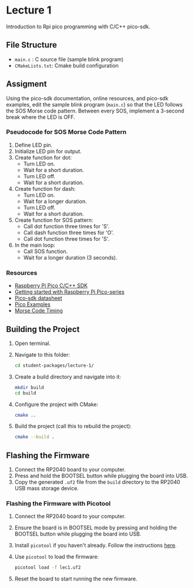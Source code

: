 # Lecture 1

Introduction to Rpi pico programming with C/C++ pico-sdk.

## File Structure

- `main.c` : C source file (sample blink program)
- `CMakeLists.txt`: Cmake build configuration

## Assigment

Using the pico-sdk documentation, online resources, and pico-sdk examples, edit the sample blink program (`main.c`) so that the LED follows the SOS Morse code pattern. Between every SOS, implement a 3-second break where the LED is OFF.

### Pseudocode for SOS Morse Code Pattern

1. Define LED pin.
2. Initialize LED pin for output.
3. Create function for dot:
   - Turn LED on.
   - Wait for a short duration.
   - Turn LED off.
   - Wait for a short duration.
4. Create function for dash:
   - Turn LED on.
   - Wait for a longer duration.
   - Turn LED off.
   - Wait for a short duration.
5. Create function for SOS pattern:
   - Call dot function three times for 'S'.
   - Call dash function three times for 'O'.
   - Call dot function three times for 'S'.
6. In the main loop:
   - Call SOS function.
   - Wait for a longer duration (3 seconds).

### Resources
- [Raspberry Pi Pico C/C++ SDK](https://www.raspberrypi.com/documentation/microcontrollers/c_sdk.html)
- [Getting started with Raspberry Pi Pico-series](https://datasheets.raspberrypi.com/pico/getting-started-with-pico.pdf)
- [Pico-sdk datasheet](https://datasheets.raspberrypi.com/pico/raspberry-pi-pico-c-sdk.pdf)
- [Pico Examples](https://github.com/raspberrypi/pico-examples)
- [Morse Code Timing](https://en.wikipedia.org/wiki/Morse_code#Timing)

## Building the Project

1. Open terminal.

2. Navigate to this folder:

   ```sh
   cd student-packages/lecture-1/
   ```

3. Create a build directory and navigate into it:

   ```sh
   mkdir build
   cd build
   ```

4. Configure the project with CMake:

   ```sh
   cmake ..
   ```

5. Build the project (call this to rebuild the project):
   ```sh
   cmake --build .
   ```
## Flashing the Firmware

1. Connect the RP2040 board to your computer.
2. Press and hold the BOOTSEL button while plugging the board into USB.
3. Copy the generated `.uf2` file from the `build` directory to the RP2040 USB mass storage device.

### Flashing the Firmware with Picotool

1. Connect the RP2040 board to your computer.
2. Ensure the board is in BOOTSEL mode by pressing and holding the BOOTSEL button while plugging the board into USB.
3. Install `picotool` if you haven't already. Follow the instructions [here](https://github.com/raspberrypi/picotool).
4. Use `picotool` to load the firmware:

   ```sh
   picotool load -f lec1.uf2
   ```

5. Reset the board to start running the new firmware.
